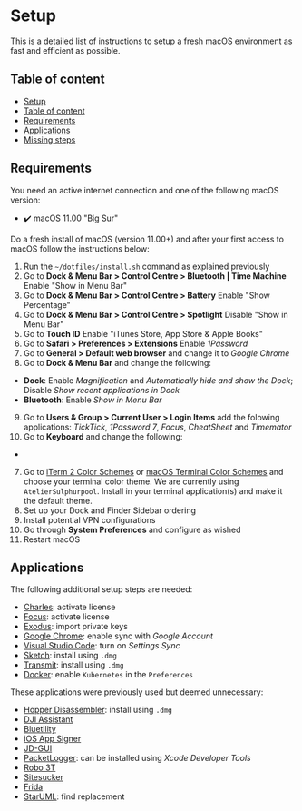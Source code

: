 # Setup

This is a detailed list of instructions to setup a fresh macOS environment as fast and efficient as possible.

## Table of content

- [Setup](#setup)
- [Table of content](#table-of-content)
- [Requirements](#requirements)
- [Applications](#applications)
- [Missing steps](#missing-steps)

## Requirements

You need an active internet connection and one of the following macOS version:

- ✔️ macOS 11.00 "Big Sur"

Do a fresh install of macOS (version 11.00+) and after your first access to macOS follow the instructions below:

1. Run the `~/dotfiles/install.sh` command as explained previously 
2. Go to __Dock & Menu Bar > Control Centre > Bluetooth | Time Machine__ Enable "Show in Menu Bar"
3. Go to __Dock & Menu Bar > Control Centre > Battery__ Enable "Show Percentage"
4. Go to __Dock & Menu Bar > Control Centre > Spotlight__ Disable "Show in Menu Bar"
5. Go to __Touch ID__ Enable "iTunes Store, App Store & Apple Books"
6. Go to __Safari > Preferences > Extensions__ Enable *1Password*
7. Go to __General > Default web browser__ and change it to *Google Chrome*
8. Go to __Dock & Menu Bar__ and change the following:
  - __Dock__: Enable *Magnification* and *Automatically hide and show the Dock*; Disable *Show recent applications in Dock*
  - __Bluetooth__: Enable *Show in Menu Bar*
9. Go to __Users & Group > Current User > Login Items__ add the folowing applications: *TickTick*, *1Password 7*, *Focus*, *CheatSheet* and *Timemator*
11. Go to __Keyboard__ and change the following:
  - 
7. Go to [iTerm 2 Color Schemes](https://github.com/mbadolato/iTerm2-Color-Schemes) or [macOS Terminal Color Schemes](https://github.com/lysyi3m/macos-terminal-themes) and choose your terminal color theme. We are currently using `AtelierSulphurpool`. Install in your terminal application(s) and make it the default theme.
8. Set up your Dock and Finder Sidebar ordering
9. Install potential VPN configurations
10. Go through __System Preferences__ and configure as wished
11. Restart macOS

## Applications

The following additional setup steps are needed:

- [Charles](https://www.charlesproxy.com/): activate license
- [Focus](https://heyfocus.com/): activate license
- [Exodus](https://www.exodus.io/): import private keys
- [Google Chrome](https://www.google.com/chrome/): enable sync with *Google Account*
- [Visual Studio Code](https://code.visualstudio.com/): turn on *Settings Sync*
- [Sketch](https://www.sketch.com/): install using `.dmg`
- [Transmit](https://panic.com/transmit/): install using `.dmg`
- [Docker](https://docker.com): enable `Kubernetes` in the `Preferences`

These applications were previously used but deemed unnecessary:

- [Hopper Disassembler](https://www.hopperapp.com/): install using `.dmg`
- [DJI Assistant](https://www.dji.com/ch/downloads/softwares/assistant-dji-2)
- [Bluetility](https://github.com/jnross/Bluetility)
- [iOS App Signer](https://dantheman827.github.io/ios-app-signer/)
- [JD-GUI](http://java-decompiler.github.io/)
- [PacketLogger](https://developer.apple.com/xcode/): can be installed using *Xcode Developer Tools*
- [Robo 3T](https://robomongo.org/)
- [Sitesucker](https://ricks-apps.com/osx/sitesucker/index.html)
- [Frida](https://frida.re/)
- [StarUML](https://staruml.io/): find replacement